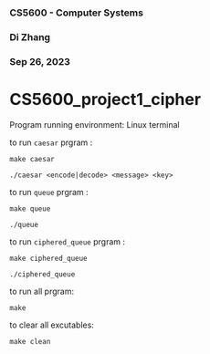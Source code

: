 ### CS5600 - Computer Systems
### Di Zhang
### Sep 26, 2023
# CS5600_project1_cipher

Program running environment: Linux terminal

to run `caesar` prgram : 

`make caesar`

`./caesar <encode|decode> <message> <key>`

to run `queue` prgram : 

`make queue`

`./queue`

to run `ciphered_queue` prgram : 

`make ciphered_queue`

`./ciphered_queue`

to run all prgram:

`make`

to clear all excutables:

`make clean`